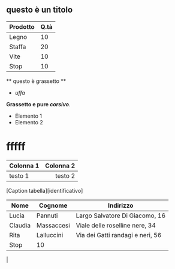 ## questo è un titolo

Prodotto|Q.tà
--------|----
Legno|10
Staffa|20
Vite|10
Stop|10

** questo è grassetto **
* _uffa_

**Grassetto e pure _corsivo_**.

- Elemento 1
- Elemento 2
# fffff

| Colonna 1 | Colonna 2 |
|    :--    |    --:    |
|  testo 1  |  testo 2  |
[Caption tabella][identificativo]

Nome|Cognome |Indirizzo
--------|- | -----
Lucia|Pannuti | Largo Salvatore Di Giacomo, 16
Claudia|Massaccesi | Viale delle roselline nere, 34
Rita|Lalluccini | Via dei Gatti randagi e neri, 56
Stop|10
  |  
